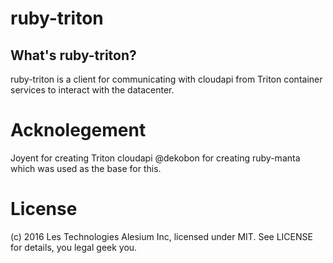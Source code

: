 ruby-triton
===========

What's ruby-triton?
------------------

ruby-triton is a client for communicating with cloudapi from Triton container
services to interact with the datacenter.

Acknolegement
=============

Joyent for creating Triton cloudapi
@dekobon for creating ruby-manta which was used as the base for this.


License
=======

(c) 2016 Les Technologies Alesium Inc, licensed under MIT. See LICENSE for
details, you legal geek you.
